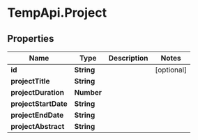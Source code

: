 # TempApi.Project

## Properties

Name | Type | Description | Notes
------------ | ------------- | ------------- | -------------
**id** | **String** |  | [optional] 
**projectTitle** | **String** |  | 
**projectDuration** | **Number** |  | 
**projectStartDate** | **String** |  | 
**projectEndDate** | **String** |  | 
**projectAbstract** | **String** |  | 


